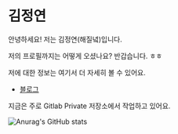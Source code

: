 # 김정연

안녕하세요! 저는 김정연(해질녘)입니다.

저의 프로필까지는 어떻게 오셨나요? 반갑습니다. ㅎㅎ 

저에 대한 정보는 여기서 더 자세히 볼 수 있어요.

* [블로그](https://velog.io/@0008mari)

지금은 주로 Gitlab Private 저장소에서 작업하고 있어요.

![Anurag's GitHub stats](https://github-readme-stats.vercel.app/api?username=0008mari&show_icons=true&theme=flag-india)

